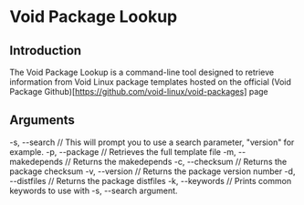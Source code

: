 # Void Package Lookup

## Introduction

The Void Package Lookup is a command-line tool designed to retrieve information from Void Linux package templates hosted on the official (Void Package Github)[https://github.com/void-linux/void-packages] page

## Arguments
  -s, --search <package-name> // This will prompt you to use a search parameter, "version" for example.
  -p, --package <package-name> // Retrieves the full template file
  -m, --makedepends <package-name> // Returns the makedepends
  -c, --checksum <package-name> // Returns the package checksum
  -v, --version <package-name> // Returns the package version number
  -d, --distfiles <package-name> // Returns the package distfiles
  -k, --keywords <package-name> // Prints common keywords to use with -s, --search argument.

